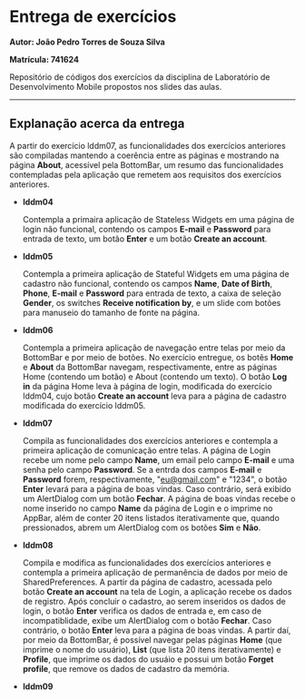 # Entrega de exercícios
**Autor: João Pedro Torres de Souza Silva**

**Matrícula: 741624**

Repositório de códigos dos exercícios da disciplina de Laboratório de Desenvolvimento Mobile propostos nos slides das aulas.

-----

## Explanação acerca da entrega

A partir do exercício lddm07, as funcionalidades dos exercícios anteriores são compiladas mantendo a coerência entre as páginas
e mostrando na página **About**, acessível pela BottomBar, um resumo das funcionalidades contempladas pela aplicação que remetem
aos requisitos dos exercícios anteriores.

*   **lddm04**

    Contempla a primaira aplicação de Stateless Widgets em uma página de login não 
    funcional, contendo os campos **E-mail** e **Password** para entrada de texto, um
    botão **Enter** e um botão **Create an account**.

*   **lddm05**

    Contempla a primeira aplicação de Stateful Widgets em uma página de cadastro não 
    funcional, contendo os campos **Name**, **Date of Birth**, **Phone**, **E-mail** e
    **Password** para entrada de texto, a caixa de seleção **Gender**, os switches
    **Receive notification by**, e um slide com botões para manuseio do tamanho de
    fonte na página.

*   **lddm06**

    Contempla a primeira aplicação de navegação entre telas por meio da BottomBar e
    por meio de botões. No exercício entregue, os botẽs **Home** e **About** da BottomBar
    navegam, respectivamente, entre as páginas Home (contendo um botão) e About
    (contendo um texto). O botão **Log in** da página Home leva à página de login,
    modificada do exercício lddm04, cujo botão **Create an account** leva para a página
    de cadastro modificada do exercício lddm05.

*   **lddm07**

    Compila as funcionalidades dos exercícios anteriores e contempla a primeira
    aplicação de comunicação entre telas. A página de Login recebe um nome pelo
    campo **Name**, um email pelo campo **E-mail** e uma senha pelo campo **Password**.
    Se a entrda dos campos **E-mail** e **Password** forem, respectivamente,
    "eu@gmail.com" e "1234", o botão **Enter** levará para a página de boas vindas.
    Caso contrário, será exibido um AlertDialog com um botão **Fechar**. A página
    de boas vindas recebe o nome inserido no campo **Name** da página de Login e o
    imprime no AppBar, além de conter 20 itens listados iterativamente que, quando
    pressionados, abrem um AlertDialog com os botões **Sim** e **Não**.

*   **lddm08**

    Compila e modifica as funcionalidades dos exercícios anteriores e contempla a
    primeira aplicação de permanência de dados por meio de SharedPreferences. A
    partir da página de cadastro, acessada pelo botão **Create an account** na tela
    de Login, a aplicação recebe os dados de registro. Após concluir o cadastro,
    ao serem inseridos os dados de login, o botão **Enter** verifica os dados de
    entrada e, em caso de incompatiblidade, exibe um AlertDialog com o botão **Fechar**.
    Caso contrário, o botão **Enter** leva para a página de boas vindas. A partir daí,
    por meio da BottomBar, é possível navegar pelas páginas **Home** (que imprime o nome
    do usuário), **List** (que lista 20 itens iterativamente) e **Profile**, que imprime
    os dados do usuáio e possui um botão **Forget profile**, que remove os dados de
    cadastro da memória.

*   **lddm09**
